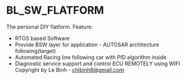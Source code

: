 # BL_SW_FLATFORM
The personal DIY flatform.
   Feature:
 - RTOS based Software
 - Provide BSW layer for application - AUTOSAR architecture following(target)
 - Automated Racing line following car with PID algorithm inside
 - Diagnostic service support and control ECU REMOTELY using WIFI  
Copyright by Le Binh - chibinh8@gmail.com

